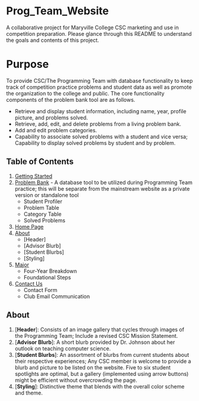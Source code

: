 # Prog_Team_Website
A collaborative project for Maryville College CSC marketing and use in competition preparation. Please glance through this README to understand the goals and contents of this project.

# Purpose
To provide CSC/The Programming Team with database functionality to keep track of competition practice problems and student data as well as promote the organization to the college and public. The core functionality components of the problem bank tool are as follows.
* Retrieve and display student information, including name, year, profile picture, and problems solved.
* Retrieve, add, edit, and delete problems from a living problem bank.
* Add and edit problem categories.
* Capability to associate solved problems with a student and vice versa; Capability to display solved problems by student and by problem.

## Table of Contents

1. [Getting Started](#getting-started)
2. [Problem Bank](#problembank) - A database tool to be utilized during Programming Team practice; this will be separate from the mainstream website as a private version or standalone tool
    * Student Profiler
    * Problem Table
    * Category Table
    * Solved Problems
3. [Home Page](#home)
4. [About](#about)
    * [Header]
    * [Advisor Blurb]
    * [Student Blurbs]
    * [Styling]
5. [Major](#major)
    * Four-Year Breakdown
    * Foundational Steps
6. [Contact Us](#contact-us)
    * Contact Form
    * Club Email Communication

## About
1. [__Header__]: Consists of an image gallery that cycles through images of the Programming Team; Include a revised CSC Mission Statement.
2. [__Advisor Blurb__]: A short blurb provided by Dr. Johnson about her outlook on teaching computer science.
3. [__Student Blurbs__]: An assortment of blurbs from current students about their respective experiences; Any CSC member is welcome to provide a blurb and picture to be listed on the website. Five to six student spotlights are optimal, but a gallery (implemented using arrow buttons) might be efficient without overcrowding the page.
4. [__Styling__]: Distinctive theme that blends with the overall color scheme and theme.
